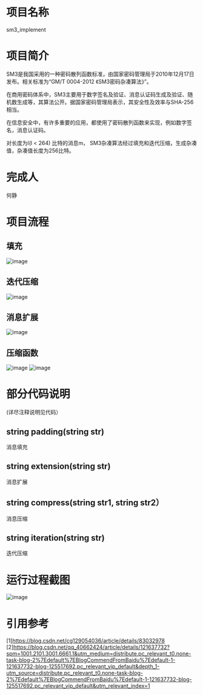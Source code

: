 # 项目名称
sm3_implement
# 项目简介
SM3是我国采用的一种密码散列函数标准，由国家密码管理局于2010年12月17日发布。相关标准为“GM/T 0004-2012 《SM3密码杂凑算法》”。

在商用密码体系中，SM3主要用于数字签名及验证、消息认证码生成及验证、随机数生成等，其算法公开。据国家密码管理局表示，其安全性及效率与SHA-256相当。

在信息安全中，有许多重要的应用，都使用了密码散列函数来实现，例如数字签名，消息认证码。

对长度为l(l < 264) 比特的消息m， SM3杂凑算法经过填充和迭代压缩，生成杂凑值，杂凑值长度为256比特。
# 完成人
何静
# 项目流程
## 填充
![image](https://user-images.githubusercontent.com/104714591/181270605-8b7236a1-03e3-4af2-974d-b54ea9b63200.png)
## 迭代压缩
![image](https://user-images.githubusercontent.com/104714591/181270757-3c069702-9cbd-4d0d-b50b-d3f6d3670592.png)
## 消息扩展
![image](https://user-images.githubusercontent.com/104714591/181270853-0e13dd4f-276f-4840-aaed-d8d8c5dfab4d.png)
## 压缩函数
![image](https://user-images.githubusercontent.com/104714591/181271213-48714829-1548-47ee-a2fb-5a823c35a76f.png)
![image](https://user-images.githubusercontent.com/104714591/181271260-73e9cff8-e77d-415c-a8b9-df3b744f431d.png)
# 部分代码说明
(详尽注释说明见代码）
## string padding(string str)
消息填充
## string extension(string str)
消息扩展
## string compress(string str1, string str2）
消息压缩
## string iteration(string str)
迭代压缩
# 运行过程截图
![image](https://user-images.githubusercontent.com/104714591/181269645-38746442-4548-4d2c-986d-489b9bfeae26.png)
# 引用参考
[1]https://blog.csdn.net/cg129054036/article/details/83032978
[2]https://blog.csdn.net/qq_40662424/article/details/121637732?spm=1001.2101.3001.6661.1&utm_medium=distribute.pc_relevant_t0.none-task-blog-2%7Edefault%7EBlogCommendFromBaidu%7Edefault-1-121637732-blog-125517692.pc_relevant_vip_default&depth_1-utm_source=distribute.pc_relevant_t0.none-task-blog-2%7Edefault%7EBlogCommendFromBaidu%7Edefault-1-121637732-blog-125517692.pc_relevant_vip_default&utm_relevant_index=1
